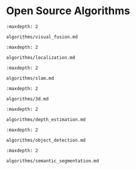 # Open Source Algorithms

```{toctree}
:maxdepth: 2

algorithms/visual_fusion.md
```

```{toctree}
:maxdepth: 2

algorithms/localization.md
```

```{toctree}
:maxdepth: 2

algorithms/slam.md
```

```{toctree}
:maxdepth: 2

algorithms/3d.md
```

```{toctree}
:maxdepth: 2

algorithms/depth_estimation.md
```

```{toctree}
:maxdepth: 2

algorithms/object_detection.md
```

```{toctree}
:maxdepth: 2

algorithms/semantic_segmentation.md
```
